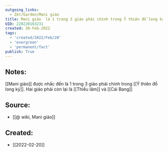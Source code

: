 ```yaml
---
outgoing_links:
  - Zet/Garden/Mani giáo
title: Mani giáo  là 1 trong 3 giáo phái chính trong Ỷ thiên đồ long ký
UID: 220220163231
created: 20-Feb-2022
tags:
  - 'created/2022/Feb/20'
  - 'evergreen'
  - 'permanent/fact'
publish: True
---
```

## Notes:
[[Mani giáo]] được nhắc đến là 1 trong 3 giáo phái chính trong [[Ỷ thiên đồ long ký]]. Hai giáo phái còn lại là [[Thiếu lâm]] và [[Cái Bang]]

## Source:
- [[@ wiki, Mani giáo]]


## Created:
- [[2022-02-20]]
